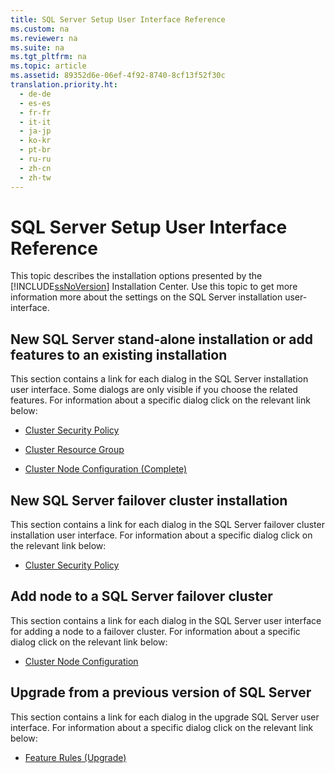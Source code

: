 ```yaml
---
title: SQL Server Setup User Interface Reference
ms.custom: na
ms.reviewer: na
ms.suite: na
ms.tgt_pltfrm: na
ms.topic: article
ms.assetid: 89352d6e-06ef-4f92-8740-8cf13f52f30c
translation.priority.ht: 
  - de-de
  - es-es
  - fr-fr
  - it-it
  - ja-jp
  - ko-kr
  - pt-br
  - ru-ru
  - zh-cn
  - zh-tw
---
```

# SQL Server Setup User Interface Reference
  This topic describes the installation options presented by the [!INCLUDE[ssNoVersion](\TokenContainer\ssNoVersion_md.md)] Installation Center. Use this topic to get more information more about the settings on the SQL Server installation user\-interface.

## New SQL Server stand\-alone installation or add features to an existing installation
 This section contains a link for each dialog in the SQL Server installation user interface.  Some dialogs are only visible if you choose the related features. For information about a specific dialog click on the relevant link below:

-   [Cluster Security Policy](http://msdn.microsoft.com/library/cc281731.aspx)

-   [Cluster Resource Group](http://msdn.microsoft.com/library/cc281846.aspx)

-   [Cluster Node Configuration \(Complete\)](http://msdn.microsoft.com/library/cc645994.aspx)

## New SQL Server failover cluster installation
 This section contains a link for each dialog in the SQL Server failover cluster installation user interface. For information about a specific dialog click on the relevant link below:

-   [Cluster Security Policy](http://msdn.microsoft.com/library/cc281731.aspx)

## Add node to a SQL Server failover cluster
 This section contains a link for each dialog in the SQL Server  user interface for adding a node to a failover cluster. For information about a specific dialog click on the relevant link below:

-   [Cluster Node Configuration](http://msdn.microsoft.com/library/cc281961.aspx)

## Upgrade from a previous version of SQL Server
 This section contains a link for each dialog in the upgrade SQL Server user interface. For information about a specific dialog click on the relevant link below:

-   [Feature Rules \(Upgrade\)](http://msdn.microsoft.com/library/cc281843.aspx)

  
